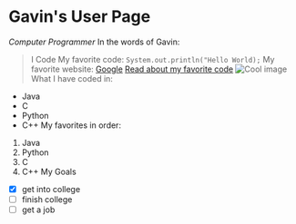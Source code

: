 # Gavin's User Page
*Computer Programmer*
In the words of Gavin:
> I Code
My favorite code: `System.out.println("Hello World);`
My favorite website: [Google](https://google.com/)
[Read about my favorite code](add-read-me-2/README.md)
![Cool image](https://www.trbimg.com/img-5a68a878/turbine/ct-grumpy-cat-lawsuit-20180124)
What I have coded in:
- Java
- C
- Python
- C++
My favorites in order:
1. Java
2. Python
3. C
4. C++
My Goals
- [x] get into college
- [ ] finish college
- [ ] get a job